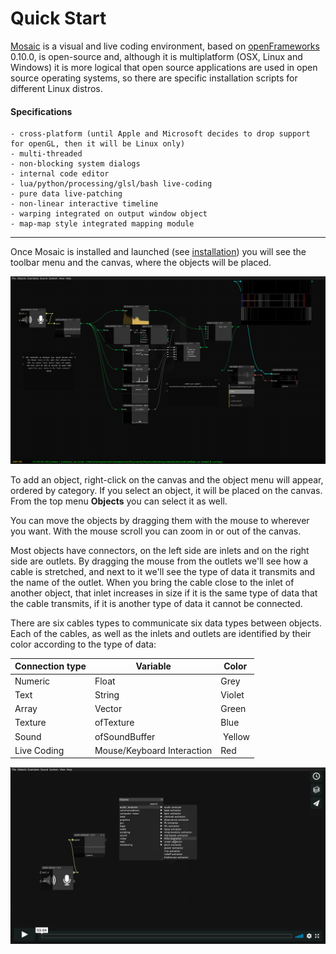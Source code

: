 # Quick Start

[Mosaic](https://mosaic.d3cod3.org/) is a visual and live coding environment, based on [openFrameworks](https://openframeworks.cc/) 0.10.0, is open-source and, although it is multiplatform (OSX, Linux and Windows) it is more logical that open source applications are used in open source operating systems, so there are specific installation scripts for different Linux distros.

#### Specifications

```
- cross-platform (until Apple and Microsoft decides to drop support for openGL, then it will be Linux only)
- multi-threaded
- non-blocking system dialogs
- internal code editor
- lua/python/processing/glsl/bash live-coding
- pure data live-patching
- non-linear interactive timeline
- warping integrated on output window object
- map-map style integrated mapping module
```

------

Once Mosaic is installed and launched (see [installation](install.md))  you will see the toolbar menu and the canvas, where the objects will be placed.

![alt text](images/interface_mosaic_example_w.jpg "Interface Mosaic")



To add an object, right-click on the canvas and the object menu will appear, ordered by category. If you select an object, it will be placed on the canvas. From the top menu **Objects** you can select it as well.  

You can move the objects by dragging them with the mouse to wherever you want. With the mouse scroll you can zoom in or out of the canvas.

Most objects have connectors, on the left side are inlets and on the right side are outlets. By dragging the mouse from the outlets we'll see how a cable is stretched, and next to it we'll see the type of data it transmits and the name of the outlet. When you bring the cable close to the inlet of another object, that inlet increases in size if it is the same type of data that the cable transmits, if it is another type of data it cannot be connected.

There are six cables types  to communicate six data types  between objects. Each of the cables, as well as the inlets and outlets are identified by their color according to the type of data:

| **Connection type** | **Variable** | **Color** |
| ----------------- | ----------------- | --------- |
| Numeric         | Float             | Grey  |
| Text		        | String            | Violet |
| Array             | Vector <float>    | Green |
| Texture                             | ofTexture                          | Blue              |
| Sound                              | ofSoundBuffer                 | Yellow    |
| Live Coding                       | Mouse/Keyboard Interaction        | Red               |

[![alt text](images/imag_video_01.jpg)](https://vimeo.com/394048806)
